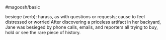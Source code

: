 #magoosh/basic

besiege (verb): harass, as with questions or requests; cause to feel distressed or worried 
After discovering a priceless artifact in her backyard, Jane was besieged by phone calls, emails, and 
reporters all trying to buy, hold or see the rare piece of history. 
